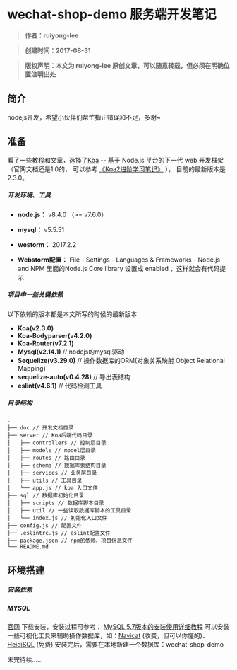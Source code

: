 # wechat-shop-demo 服务端开发笔记

> **作者：ruiyong-lee**

> **创建时间：2017-08-31**

> **版权声明：本文为 ruiyong-lee 原创文章，可以随意转载，但必须在明确位置注明出处**

## 简介

nodejs开发，希望小伙伴们帮忙指正错误和不足，多谢~

## 准备

看了一些教程和文章，选择了[Koa](http://koa.bootcss.com) -- 基于 Node.js 平台的下一代 web 开发框架（官网文档还是1.0的，
可以参考 [《Koa2进阶学习笔记》](https://github.com/ChenShenhai/koa2-note) ），
目前的最新版本是2.3.0。

##### 开发环境、工具

- **node.js：** v8.4.0 （>= v7.6.0）

- **mysql：** v5.5.51

- **westorm：** 2017.2.2

- **Webstorm配置：** File - Settings - Languages & Frameworks - Node.js and NPM 里面的Node.js Core library 设置成 enabled ，这样就会有代码提示

##### 项目中一些关键依赖

以下依赖的版本都是本文所写的时候的最新版本

- **Koa(v2.3.0)**
- **Koa-Bodyparser(v4.2.0)**
- **Koa-Router(v7.2.1)**
- **Mysql(v2.14.1)** // nodejs的mysql驱动
- **Sequelize(v3.29.0)** // 操作数据库的ORM(对象关系映射 Object Relational Mapping)
- **sequelize-auto(v0.4.28)** // 导出表结构
- **eslint(v4.6.1)** // 代码检测工具

##### 目录结构

```
.
├── doc // 开发文档目录
├── server // Koa后端代码目录
│   ├── controllers // 控制层目录
│   ├── models // model层目录
│   ├── routes // 路由目录
│   ├── schema // 数据库表结构目录
│   ├── services // 业务层目录
│   ├── utils // 工具目录
│   └── app.js // koa 入口文件
├── sql // 数据库初始化目录
│   ├── scripts // 数据库脚本目录
│   ├── util // 一些读取数据库脚本的工具目录
│   └── index.js // 初始化入口文件
├── config.js // 配置文件
├── .eslintrc.js // eslint配置文件
├── package.json // npm的依赖、项目信息文件
└── README.md
```

## 环境搭建

##### 安装依赖

##### MYSQL

[官网](https://dev.mysql.com/downloads/mysql/) 下载安装，安装过程可参考： [MySQL 5.7版本的安装使用详细教程](http://blog.csdn.net/hisense20112784/article/details/72909701)
可以安装一些可视化工具来辅助操作数据库，如：[Navicat](http://www.navicat.com.cn/products/navicat-for-mysql) (收费，但可以你懂的)、 [HeidiSQL](https://www.heidisql.com/) (免费)
安装完后，需要在本地新建一个数据库：wechat-shop-demo

未完待续......